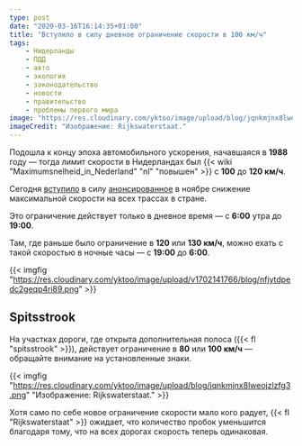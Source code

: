 ```yaml
---
type: post
date: "2020-03-16T16:14:35+01:00"
title: "Вступило в силу дневное ограничение скорости в 100 км/ч"
tags:
    - Нидерланды
    - ПДД
    - авто
    - экология
    - законодательство
    - новости
    - правительство
    - проблемы первого мира
image: "https://res.cloudinary.com/yktoo/image/upload/blog/jqnkmjnx8lweojzlzfg3.png"
imageCredit: "Изображение: Rijkswaterstaat."
---
```


Подошла к концу эпоха автомобильного ускорения, начавшаяся в **1988** году — тогда лимит скорости в Нидерландах был {{< wiki "Maximumsnelheid_in_Nederland" "nl" "повышен" >}} с **100** до **120 км/ч**.

Сегодня [вступило](https://www.rijkswaterstaat.nl/wegen/wetten-regels-en-vergunningen/verkeerswetten/maximumsnelheid/index.aspx) в силу [анонсированное](0463) в ноябре снижение максимальной скорости на всех трассах в стране.

Это ограничение действует только в дневное время — с **6:00** утра до **19:00**.

<!--more-->

Там, где раньше было ограничение в **120** или **130 км/ч**, можно ехать с такой скоростью в ночные часы — с **19:00** до **6:00**.

{{< imgfig "https://res.cloudinary.com/yktoo/image/upload/v1702141766/blog/nfjytdpedc2geqp4ri89.png" >}}

## Spitsstrook

На участках дороги, где открыта дополнительная полоса ({{< fl "spitsstrook" >}}), действует ограничение в **80** или **100 км/ч** — обращайте внимание на установленные знаки.

{{< imgfig "https://res.cloudinary.com/yktoo/image/upload/blog/jqnkmjnx8lweojzlzfg3.png" "Изображение: Rijkswaterstaat." >}}

Хотя само по себе новое ограничение скорости мало кого радует, {{< fl "Rijkswaterstaat" >}} ожидает, что количество пробок уменьшится благодаря тому, что на всех дорогах скорость теперь одинаковая.
